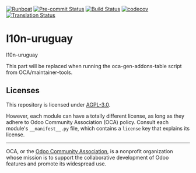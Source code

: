 
[![Runboat](https://img.shields.io/badge/runboat-Try%20me-875A7B.png)](https://runboat.odoo-community.org/builds?repo=OCA/l10n-uruguay&target_branch=18.0)
[![Pre-commit Status](https://github.com/OCA/l10n-uruguay/actions/workflows/pre-commit.yml/badge.svg?branch=18.0)](https://github.com/OCA/l10n-uruguay/actions/workflows/pre-commit.yml?query=branch%3A18.0)
[![Build Status](https://github.com/OCA/l10n-uruguay/actions/workflows/test.yml/badge.svg?branch=18.0)](https://github.com/OCA/l10n-uruguay/actions/workflows/test.yml?query=branch%3A18.0)
[![codecov](https://codecov.io/gh/OCA/l10n-uruguay/branch/18.0/graph/badge.svg)](https://codecov.io/gh/OCA/l10n-uruguay)
[![Translation Status](https://translation.odoo-community.org/widgets/l10n-uruguay-18-0/-/svg-badge.svg)](https://translation.odoo-community.org/engage/l10n-uruguay-18-0/?utm_source=widget)

<!-- /!\ do not modify above this line -->

# l10n-uruguay

l10n-uruguay

<!-- /!\ do not modify below this line -->

<!-- prettier-ignore-start -->

[//]: # (addons)

This part will be replaced when running the oca-gen-addons-table script from OCA/maintainer-tools.

[//]: # (end addons)

<!-- prettier-ignore-end -->

## Licenses

This repository is licensed under [AGPL-3.0](LICENSE).

However, each module can have a totally different license, as long as they adhere to Odoo Community Association (OCA)
policy. Consult each module's `__manifest__.py` file, which contains a `license` key
that explains its license.

----
OCA, or the [Odoo Community Association](http://odoo-community.org/), is a nonprofit
organization whose mission is to support the collaborative development of Odoo features
and promote its widespread use.
